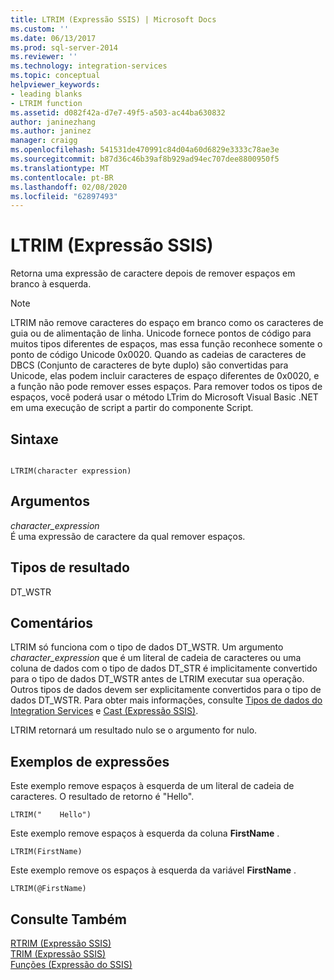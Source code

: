 ```yaml
---
title: LTRIM (Expressão SSIS) | Microsoft Docs
ms.custom: ''
ms.date: 06/13/2017
ms.prod: sql-server-2014
ms.reviewer: ''
ms.technology: integration-services
ms.topic: conceptual
helpviewer_keywords:
- leading blanks
- LTRIM function
ms.assetid: d082f42a-d7e7-49f5-a503-ac44ba630832
author: janinezhang
ms.author: janinez
manager: craigg
ms.openlocfilehash: 541531de470991c84d04a60d6829e3333c78ae3e
ms.sourcegitcommit: b87d36c46b39af8b929ad94ec707dee8800950f5
ms.translationtype: MT
ms.contentlocale: pt-BR
ms.lasthandoff: 02/08/2020
ms.locfileid: "62897493"
---
```

# <a name="ltrim-ssis-expression"></a>LTRIM (Expressão SSIS)
  Retorna uma expressão de caractere depois de remover espaços em branco à esquerda.  
  
> [!NOTE]  
>  LTRIM não remove caracteres do espaço em branco como os caracteres de guia ou de alimentação de linha. Unicode fornece pontos de código para muitos tipos diferentes de espaços, mas essa função reconhece somente o ponto de código Unicode 0x0020. Quando as cadeias de caracteres de DBCS (Conjunto de caracteres de byte duplo) são convertidas para Unicode, elas podem incluir caracteres de espaço diferentes de 0x0020, e a função não pode remover esses espaços. Para remover todos os tipos de espaços, você poderá usar o método LTrim do Microsoft Visual Basic .NET em uma execução de script a partir do componente Script.  
  
## <a name="syntax"></a>Sintaxe  
  
```  
  
LTRIM(character expression)  
```  
  
## <a name="arguments"></a>Argumentos  
 *character_expression*  
 É uma expressão de caractere da qual remover espaços.  
  
## <a name="result-types"></a>Tipos de resultado  
 DT_WSTR  
  
## <a name="remarks"></a>Comentários  
 LTRIM só funciona com o tipo de dados DT_WSTR. Um argumento *character_expression* que é um literal de cadeia de caracteres ou uma coluna de dados com o tipo de dados DT_STR é implicitamente convertido para o tipo de dados DT_WSTR antes de LTRIM executar sua operação. Outros tipos de dados devem ser explicitamente convertidos para o tipo de dados DT_WSTR. Para obter mais informações, consulte [Tipos de dados do Integration Services](../data-flow/integration-services-data-types.md) e [Cast &#40;Expressão SSIS&#41;](cast-ssis-expression.md).  
  
 LTRIM retornará um resultado nulo se o argumento for nulo.  
  
## <a name="expression-examples"></a>Exemplos de expressões  
 Este exemplo remove espaços à esquerda de um literal de cadeia de caracteres. O resultado de retorno é "Hello".  
  
```  
LTRIM("    Hello")  
```  
  
 Este exemplo remove espaços à esquerda da coluna **FirstName** .  
  
```  
LTRIM(FirstName)  
```  
  
 Este exemplo remove os espaços à esquerda da variável **FirstName** .  
  
```  
LTRIM(@FirstName)  
```  
  
## <a name="see-also"></a>Consulte Também  
 [RTRIM &#40;Expressão SSIS&#41;](trim-ssis-expression.md)   
 [TRIM &#40;Expressão SSIS&#41;](trim-ssis-expression.md)   
 [Funções &#40;Expressão do SSIS&#41;](functions-ssis-expression.md)  
  
  
